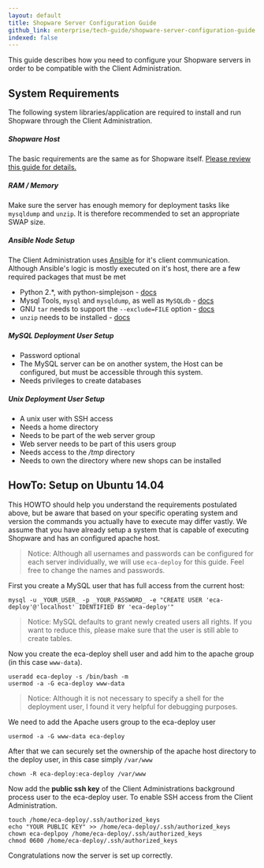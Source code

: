 ```yaml
---
layout: default
title: Shopware Server Configuration Guide
github_link: enterprise/tech-guide/shopware-server-configuration-guide.md
indexed: false
---
```


This guide describes how you need to configure your Shopware servers in order to be compatible with the Client Administration.
<div class="toc-list"></div>

## System Requirements

The following system libraries/application are required to install and run Shopware through the Client Administration.

##### Shopware Host

The basic requirements are the same as for Shopware itself. [Please review this guide for details.](https://developers.shopware.com/sysadmins-guide/system-requirements)

##### RAM / Memory

Make sure the server has enough memory for deployment tasks like `mysqldump` and `unzip`. It is therefore recommended to set an appropriate SWAP size.

##### Ansible Node Setup

The Client Administration uses [Ansible](http://www.ansible.org) for it's client communication. Although Ansible's logic is mostly executed on it's host, there are a few required packages that must be met

* Python 2.*, with python-simplejson - [docs](http://docs.ansible.com/ansible/intro_installation.html#managed-node-requirements)
* Mysql Tools, `mysql` and `mysqldump`, as well as `MySQLdb` - [docs](http://docs.ansible.com/ansible/mysql_db_module.html#requirements-on-host-that-executes-module)
* GNU `tar` needs to support the `--exclude=FILE` option - [docs](https://www.gnu.org/software/tar/)
* `unzip` needs to be installed - [docs](http://linux.about.com/od/commands/l/blcmdl1_unzip.htm)

##### MySQL Deployment User Setup

* Password optional
* The MySQL server can be on another system, the Host can be configured, but must be accessible through this system.
* Needs privileges to create databases

##### Unix Deployment User Setup

* A unix user with SSH access
* Needs a home directory
* Needs to be part of the web server group
* Web server needs to be part of this users group
* Needs access to the */tmp* directory
* Needs to own the directory where new shops can be installed

## HowTo: Setup on Ubuntu 14.04

This HOWTO should help you understand the requirements postulated above, but be aware that based on your specific
operating system and version the commands you actually have to execute may differ vastly. We assume that you
have already setup a system that is capable of executing Shopware and has an configured apache host.

> Notice: Although all usernames and passwords can be configured for each server individually, we will use `eca-deploy` for this guide. Feel free to change the names and passwords.

First you create a MySQL user that has full access from the current host:

````shell
mysql -u _YOUR_USER_ -p _YOUR_PASSWORD_ -e "CREATE USER 'eca-deploy'@'localhost' IDENTIFIED BY 'eca-deploy'"
````
> Notice: MySQL defaults to grant newly created users all rights. If you want to reduce this, please make sure that the user is still able to create tables.


Now you create the eca-deploy shell user and add him to the apache group (in this case `www-data`).

````shell
useradd eca-deploy -s /bin/bash -m
usermod -a -G eca-deploy www-data
````
> Notice: Although it is not necessary to specify a shell for the deployment user, I found it very helpful for debugging purposes.

We need to add the Apache users group to the eca-deploy user

````shell
usermod -a -G www-data eca-deploy
````

After that we can securely set the ownership of the apache host directory to the deploy user, in this case simply `/var/www`

````shell
chown -R eca-deploy:eca-deploy /var/www
````

Now add the **public ssh key** of the Client Administrations background process user to the eca-deploy user. To enable SSH access from the Client Administration.

````shell
touch /home/eca-deploy/.ssh/authorized_keys
echo "YOUR PUBLIC KEY" >> /home/eca-deploy/.ssh/authorized_keys
chown eca-deplpoy /home/eca-deploy/.ssh/authorized_keys
chmod 0600 /home/eca-deploy/.ssh/authorized_keys

````
Congratulations now the server is set up correctly.